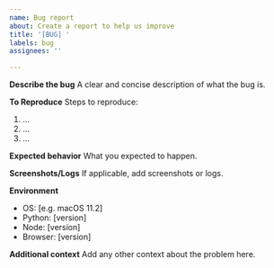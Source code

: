```yaml
---
name: Bug report
about: Create a report to help us improve
title: '[BUG] '
labels: bug
assignees: ''

---
```


**Describe the bug**
A clear and concise description of what the bug is.

**To Reproduce**
Steps to reproduce:
1. …
2. …
3. …

**Expected behavior**
What you expected to happen.

**Screenshots/Logs**
If applicable, add screenshots or logs.

**Environment**
- OS: [e.g. macOS 11.2]
- Python: [version]
- Node: [version]
- Browser: [version]

**Additional context**
Add any other context about the problem here.
